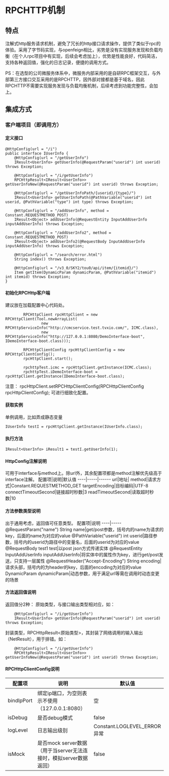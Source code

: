 # RPCHTTP机制

## 特点
注解式http服务请求机制，避免了冗长的http接口请求操作，提供了类似于rpc的体验。采用了字节码实现，与openfeign相比，劣势是没有实现服务发现和负载均衡（在个人rpc项目中有实现，后续会考虑加上），优势是性能良好，代码简洁，支持各种返回值，强化的日志记录，便捷的调用方式。 

PS：在选型的公司微服务体系中，微服务内部采用的是自研RPC框架交互，与外部第三方接口交互采用的是RPCHTTP，因外部对接都是基于域名，因此RPCHTTP不需要实现服务发现与负载均衡机制，后续考虑到功能完整性，会加上。

## 集成方式

### 客户端项目（即调用方）

#### 定义接口
```
@HttpConfig(url = "/i")
public interface IUserInfo {
	@HttpConfig(url = "/getUserInfo")
	IResult<UserInfo> getUserInfo(@RequestParam("userid") int userid) throws Exception;

	@HttpConfig(url = "/i/getUserInfo")
	RPCHttpResult<IResult<UserInfo>> getUserInfoNew(@RequestParam("userid") int userid) throws Exception;

	@HttpConfig(url = "/getUserInfoPath/{userid}/{type}/")
	IResult<UserInfo> getUserInfoPath(@PathVariable("userid") int userid, @PathVariable("type") int type) throws Exception;

	@HttpConfig(url = "/addUserInfo", method = Constant.REQUESTMETHOD_POST)
	IResult<Object> addUserInfo(@RequestEntity InputAddUserInfo inputAddUserInfo) throws Exception;

	@HttpConfig(url = "/addUserInfo2", method = Constant.REQUESTMETHOD_POST)
	IResult<Object> addUserInfo2(@RequestBody InputAddUserInfo inputAddUserInfo) throws Exception;

	@HttpConfig(url = "/search/error.html")
	String index() throws Exception;

	@HttpConfig(url = "/v3_0/SKY2/tou0/api/item/{itemid}/")
	Item getItem(DynamicParam dynamicParam, @PathVariable("itemid") int itemid) throws Exception;
}
```

#### 初始化RPCHttp客户端
建议放在加载配置中心代码处。
```
		RPCHttpClient rpcHttpClient = new RPCHttpClient(Tool.newArrayList(
				new RPCHttpServiceInfo("http://cmcservice.test.tvxio.com/", ICMC.class),
				new RPCHttpServiceInfo("http://127.0.0.1:8080/DemoInterface-boot", IDemoInterface-boot.class)));

		RPCHttpClientConfig rpcHttpClientConfig = new RPCHttpClientConfig();
		rpcHttpClient.start();

		rpchttpTest.icmc = rpcHttpClient.getInstance(ICMC.class);
		rpchttpTest.iDemoInterface-boot = rpcHttpClient.getInstance(IDemoInterface-boot.class);
```

注意：
rpcHttpClient.setRPCHttpClientConfig(RPCHttpClientConfig rpcHttpClientConfig);
可进行细致化配置。

#### 获取实例
单例调用，比如弄成静态变量
```
IUserInfo testI = rpcHttpClient.getInstance(IUserInfo.class);
```

#### 执行方法
```
IResult<UserInfo> iResult1 = testI.getUserInfo(1);
```

#### HttpConfig注解说明
可用于interface与method上。除url外，其余配置项都是method注解优先级高于interface注解。
配置项|说明|默认值
----|-----|------
url|地址|	
method|请求方式|Constant.REQUESTMETHOD_GET
targetEncoding|目标编码|UTF-8
connectTimeoutSecond|链接超时秒数|3
readTimeoutSecond|读取超时秒数|10

#### 方法参数类型说明
出于通用考虑，返回值可任意类型。
配置项|说明
----|-----
@RequestParam("name") String name|get/post参数，括号内的name为请求的key，后面的name为对应的value
@PathVariable("userid") int userid|路径参数，括号内的userid为路径中的变量名，后面的userid为对应的value
@RequestBody test1 test|以post json方式传递实体
@RequestEntity InputAddUserInfo inputAddUserInfo|将实体中的属性作为key，进行get/post发送，只支持一层属性
@RequestHeader("Accept-Encoding") String encoding|请求头部，括号内的为header的key，后面的encoding为对应的value
DynamicParam dynamicParam|动态参数，用于满足url等需在调用时动态变更的场景

#### 方法返回值说明
返回值分2种：
原始类型，与接口输出类型相对应，如：
```
	@HttpConfig(url = "/i/getUserInfo")
	IResult<UserInfo> getUserInfo(@RequestParam("userid") int userid) throws Exception;
```
封装类型，RPCHttpResult<原始类型>，其封装了网络调用的输入输出（NetResult），用于排错。如：
```
	@HttpConfig(url = "/i/getUserInfo")
	RPCHttpResult<IResult<UserInfo>> getUserInfoNew(@RequestParam("userid") int userid) throws Exception;
```

#### RPCHttpClientConfig说明
配置项|说明|默认值
----|-----|----
bindIpPort|绑定ip端口，为空则表示不使用（127.0.0.1:8080）|空
isDebug|是否debug模式|false
logLevel|日志输出级别|Constant.LOGLEVEL_ERROR 异常
isMock|是否mock server数据（用于当server无法连接时，模拟server数据返回）|false
